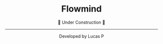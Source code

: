 <h1 align="center"> Flowmind</h1>

<p align="center">🚧 Under Construction 🚧 </P>

---

<p align="center">Developed by Lucas P</p>
